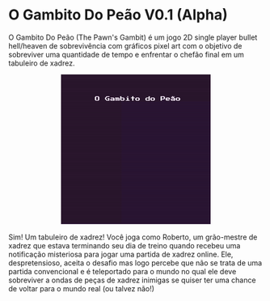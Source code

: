 # O Gambito Do Peão V0.1 (Alpha)

O Gambito Do Peão (The Pawn's Gambit) é um jogo 2D single player bullet hell/heaven de sobrevivência com gráficos pixel art com o objetivo de sobreviver uma quantidade de tempo e enfrentar o chefão final em um tabuleiro de xadrez.
<p align="center">
  <img  src="./WelcomeMenu.gif">
</p>


Sim! Um tabuleiro de xadrez! Você joga como Roberto, um grão-mestre de xadrez que estava terminando seu dia de treino quando recebeu uma notificação misteriosa para jogar uma partida de xadrez online. Ele, despretensioso, aceita o desafio mas logo percebe que não se trata de uma partida convencional e é teleportado para o mundo no qual ele deve sobreviver a ondas de peças de xadrez inimigas se quiser ter uma chance de voltar para o mundo real (ou talvez não!)



